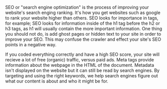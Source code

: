 SEO or "search engine optimization" is the process of improving your website's search enging ranking. It's how you get websites such as google to rank your website higher than others. SEO looks for importance in tags, for example; SEO looks for information inside of the h1 tag before the h2 or h3 tags, as h1 will usually contain the more important information. One thing you should not do, is add ghost pages or hidden text to your site in order to improve your SEO. This may confuse the crawler and effect your site's SEO points in a negative way.

If you coded everything correctly and have a high SEO score, your site will recieve a lot of free (organic) traffic, versus paid ads. Meta tags provide information about the webpage in the HTML of the document. Metadata isn't displayed on the website but it can still be read by search engines. By targeting and using the right keywords, we help search engines figure out what our content is about and who it might be for. 
